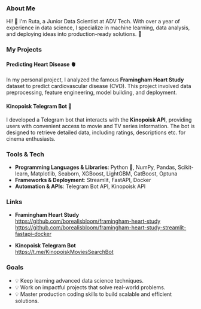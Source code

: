 ### About Me
Hi! 👋 I'm Ruta, a Junior Data Scientist at ADV Tech. With over a year of experience in data science, I specialize in machine learning, data analysis, and deploying ideas into production-ready solutions. 🚀  

### My Projects

#### **Predicting Heart Disease 🫀**
In my personal project, I analyzed the famous **Framingham Heart Study** dataset to predict cardiovascular disease (CVD). This project involved data preprocessing, feature engineering, model building, and deployment.  

#### **Kinopoisk Telegram Bot 🎥**
I developed a Telegram bot that interacts with the **Kinopoisk API**, providing users with convenient access to movie and TV series information. The bot is designed to retrieve detailed data, including ratings, descriptions etc. for cinema enthusiasts.  

### Tools & Tech  
- **Programming Languages & Libraries**: Python 🐍, NumPy, Pandas, Scikit-learn, Matplotlib, Seaborn, XGBoost, LightGBM, CatBoost, Optuna  
- **Frameworks & Deployment**: Streamlit, FastAPI, Docker  
- **Automation & APIs**: Telegram Bot API, Kinopoisk API

### Links
- **Framingham Heart Study**  
  https://github.com/borealisbloom/framingham-heart-study<br/>
  https://github.com/borealisbloom/framingham-heart-study-streamlit-fastapi-docker

- **Kinopoisk Telegram Bot**  
  https://t.me/KinopoiskMoviesSearchBot

### Goals
- 💡 Keep learning advanced data science techniques.  
- 💡 Work on impactful projects that solve real-world problems.  
- 💡 Master production coding skills to build scalable and efficient solutions.
